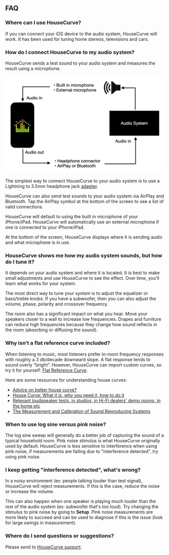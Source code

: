 ## FAQ

### Where can I use HouseCurve?
If you can connect your iOS device to the audio system, HouseCurve will work.  It has been used for tuning home stereos, televisions and cars. 

### How do I connect HouseCurve to my audio system?

HouseCurve sends a test sound to your audio system and measures the result using a microphone.

![](/assets/img/Connections.png)

The simplest way to connect HouseCurve to your audio system is to use a Lightning to 3.5mm headphone jack [adapter](https://www.apple.com/ca/shop/product/MMX62AM/A/lightning-to-35mm-headphone-jack-adapter).

HouseCurve can also send test sounds to your audio system via AirPlay and Bluetooth.  Tap the AirPlay symbol at the bottom of the screen to see a list of valid connections.

HouseCurve will default to using the built in microphone of your iPhone/iPad.  HouseCurve will automatically use an external microphone if one is connected to your iPhone/iPad.

At the bottom of the screen, HouseCurve displays where it is sending audio and what microphone is in use.

### HouseCurve shows me how my audio system sounds, but how do I tune it?
It depends on your audio system and where it is located.  It is best to make small adjustments and use HouseCurve to see the effect.  Over time, you’ll learn what works for your system.

The most direct way to tune your system is to adjust the equalizer or bass/treble knobs.  If you have a subwoofer, then you can also adjust the volume, phase, polarity and crossover frequency.

The room also has a significant impact on what you hear.  Move your speakers closer to a wall to increase low frequencies.  Drapes and furniture can reduce high frequencies because they change how sound reflects in the room (absorbing or diffusing the sound).

### Why isn’t a flat reference curve included?
When listening to music, most listeners prefer in-room frequency responses with roughly a 3 db/decade downward slope.  A flat response tends to sound overly “bright”.  However, HouseCurve can import custom curves, so try it for yourself: [Flat Reference Curve](/examples/flat.txt).

Here are some resources for understanding house curves:
* [Advice on better house curve?](https://www.minidsp.com/forum/dirac-series-support/17523-advice-on-better-house-curve)
* [House Curve: What it is, why you need it, how to do it](https://www.hometheatershack.com/forums/rew-forum/96-house-curve-what-why-you-need-how-do.html)
* [Relevant loudspeaker tests, in studios, in Hi-Fi dealers' demo rooms, in the home etc](https://www.bksv.com/media/doc/17-197.pdf)
* [The Measurement and Calibration of Sound Reproducing Systems](http://www.aes.org/e-lib/browse.cfm?elib=17839)

### When to use log sine versus pink noise?

The log sine sweep will generally do a better job of capturing the sound of a typical household room.  Pink noise stimulus is what HouseCurve originally used by default.  HouseCurve is less sensitive to interference when using pink noise, if measurements are failing due to "interference detected", try using pink noise.

### I keep getting "interference detected", what's wrong?

In a noisy environment (ex: people talking louder than test signal), HouseCurve will reject measurements.  If this is the case, reduce the noise or increase the volume.

This can also happen when one speaker is playing much louder than the rest of the audio system (ex: subwoofer that's too loud).  Try changing the stimulus to pink noise by going to **Setup**.  Pink noise measurements are more likely to succeed and can be used to diagnose if this is the issue (look for large swings in measurement).

### Where do I send questions or suggestions?
Please send to [HouseCurve support](mailto:support@housecurve.com).


